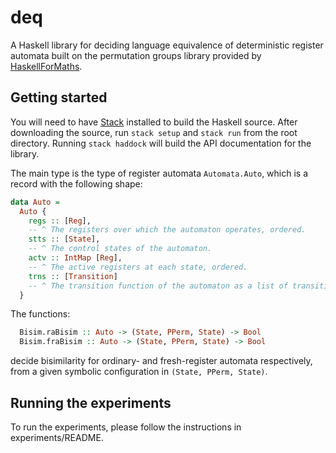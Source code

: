 # deq
A Haskell library for deciding language equivalence of deterministic register automata built on the permutation groups library provided by [HaskellForMaths](https://hackage.haskell.org/package/HaskellForMaths-0.4.8).

## Getting started
You will need to have [Stack](http://www.haskellstack.org) installed to build the Haskell source.  After downloading the source, run `stack setup` and `stack run` from the root directory.  Running `stack haddock` will build the API documentation for the library.

The main type is the type of register automata `Automata.Auto`, which is a record with the following shape:
```haskell
data Auto =
  Auto {
    regs :: [Reg],
    -- ^ The registers over which the automaton operates, ordered.
    stts :: [State],
    -- ^ The control states of the automaton.
    actv :: IntMap [Reg],
    -- ^ The active registers at each state, ordered.
    trns :: [Transition]
    -- ^ The transition function of the automaton as a list of transitions.
  }
```
The functions:
```haskell
  Bisim.raBisim :: Auto -> (State, PPerm, State) -> Bool
  Bisim.fraBisim :: Auto -> (State, PPerm, State) -> Bool
```
decide bisimilarity for ordinary- and fresh-register automata respectively, from a given symbolic configuration in `(State, PPerm, State)`.

## Running the experiments
To run the experiments, please follow the instructions in experiments/README.
